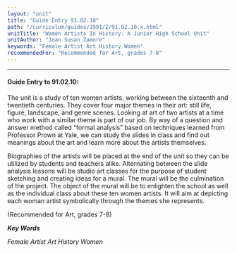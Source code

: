 ```yaml
---
layout: "unit"
title: "Guide Entry 91.02.10"
path: "/curriculum/guides/1991/2/91.02.10.x.html"
unitTitle: "Women Artists In History: A Junior High School Unit"
unitAuthor: "Joan Susan Zamore"
keywords: "Female Artist Art History Women"
recommendedFor: "Recommended for Art, grades 7-8"
---
```

<body>
<hr/>
<h4>
Guide Entry to 91.02.10:
</h4>
The unit is a study of ten women artists, working between the sixteenth and twentieth centuries. They cover four major themes in their art: still life, figure, landscape, and genre scenes. Looking at art of two artists at a time who work with a similar theme is part of our job. By way of a question and answer method called “formal analysis” based on techniques learned from Professor Prown at Yale, we can study the slides in class and find out meanings about the art and learn more about the artists themselves.
<p>
Biographies of the artists will be placed at the end of the unit so they can be utilized by students and teachers alike. Alternating between the slide analysis lessons will be studio art classes for the purpose of student sketching and creating ideas for a mural. The mural will be the culmination of the project. The object of the mural will be to enlighten the school as well as the individual class about these ten women artists. It will aim at depicting each woman artist symbolically through the themes she represents.
</p>
<p>
(Recommended for Art, grades 7-8)
</p>
<p>
<b>
<i>
Key Words
</i>
</b>
<br/>
</p>
<p>
<i>
Female Artist Art History Women
</i>
</p>
</body>